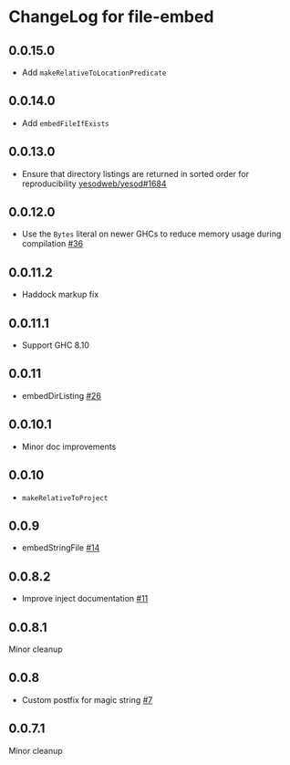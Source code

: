 # ChangeLog for file-embed

## 0.0.15.0

* Add `makeRelativeToLocationPredicate`

## 0.0.14.0

* Add `embedFileIfExists`

## 0.0.13.0

* Ensure that directory listings are returned in sorted order for reproducibility [yesodweb/yesod#1684](https://github.com/yesodweb/yesod/issues/1684)

## 0.0.12.0

* Use the `Bytes` literal on newer GHCs to reduce memory usage during compilation [#36](https://github.com/snoyberg/file-embed/pull/36)

## 0.0.11.2

* Haddock markup fix

## 0.0.11.1

* Support GHC 8.10

## 0.0.11

* embedDirListing [#26](https://github.com/snoyberg/file-embed/pull/26)

## 0.0.10.1

* Minor doc improvements

## 0.0.10

* `makeRelativeToProject`

## 0.0.9

* embedStringFile [#14](https://github.com/snoyberg/file-embed/pull/14)

## 0.0.8.2

* Improve inject documentation [#11](https://github.com/snoyberg/file-embed/issues/11)

## 0.0.8.1

Minor cleanup

## 0.0.8

* Custom postfix for magic string [#7](https://github.com/snoyberg/file-embed/issues/7)

## 0.0.7.1

Minor cleanup
